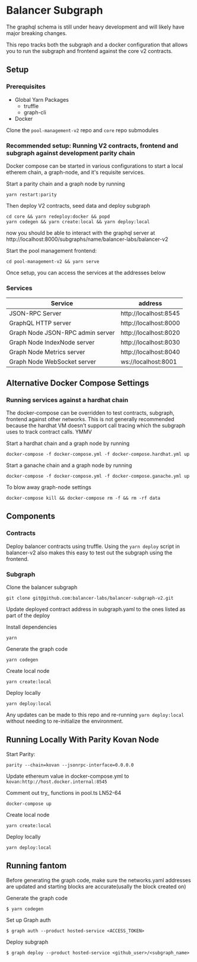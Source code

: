 # Balancer Subgraph

The graphql schema is still under heavy development and will likely have major breaking changes.

This repo tracks both the subgraph and a docker configuration that allows you to run the subgraph and frontend against the core v2 contracts.

## Setup

### Prerequisites

- Global Yarn Packages
    - truffle
    - graph-cli
- Docker

Clone the `pool-management-v2` repo and `core` repo submodules

### Recommended setup: Running V2 contracts, frontend and subgraph against development parity chain

Docker compose can be started in various configurations to start a local etherem chain, a graph-node, and it's requisite services.

Start a parity chain and a graph node by running
```
yarn restart:parity
```

Then deploy V2 contracts, seed data and deploy subgraph

```
cd core && yarn redeploy:docker && popd
yarn codegen && yarn create:local && yarn deploy:local
```
now you should be able to interact with the graphql server at
http://localhost:8000/subgraphs/name/balancer-labs/balancer-v2

Start the pool management frontend:
```
cd pool-management-v2 && yarn serve
```

Once setup, you can access the services at the addresses below

### Services

| Service                          | address               |
|----------------------------------|-----------------------|
| JSON-RPC Server                  | http://localhost:8545 |
| GraphQL HTTP server              | http://localhost:8000 |
| Graph Node JSON-RPC admin server | http://localhost:8020 |
| Graph Node IndexNode server      | http://localhost:8030 |
| Graph Node Metrics server        | http://localhost:8040 |
| Graph Node WebSocket server      |   ws://localhost:8001 |


## Alternative Docker Compose Settings

### Running services against a hardhat chain

The docker-compose can be overridden to test contracts, subgraph, frontend against other networks.  This is not generally recommended because the hardhat VM doesn't support call tracing which the subgraph uses to track contract calls. YMMV


Start a hardhat chain and a graph node by running
```
docker-compose -f docker-compose.yml -f docker-compose.hardhat.yml up
```

Start a ganache chain and a graph node by running
```
docker-compose -f docker-compose.yml -f docker-compose.ganache.yml up
```

To blow away graph-node settings

```
docker-compose kill && docker-compose rm -f && rm -rf data
```

## Components
### Contracts

Deploy balancer contracts using truffle. Using the `yarn deploy` script in balancer-v2 also makes this easy to test out the subgraph using the frontend.

### Subgraph

Clone the balancer subgraph

```
git clone git@github.com:balancer-labs/balancer-subgraph-v2.git
```

Update deployed contract address in subgraph.yaml to the ones listed as part of the deploy

Install dependencies

```
yarn
```

Generate the graph code

```
yarn codegen
```

Create local node

```
yarn create:local
```

Deploy locally

```
yarn deploy:local
```

Any updates can be made to this repo and re-running `yarn deploy:local` without needing to re-initialize the environment.

## Running Locally With Parity Kovan Node

Start Parity:

```
parity --chain=kovan --jsonrpc-interface=0.0.0.0
```

Update ethereum value in docker-compose.yml to `kovan:http://host.docker.internal:8545`

Comment out try_ functions in pool.ts LN52-64

```
docker-compose up
```

Create local node

```
yarn create:local
```

Deploy locally

```
yarn deploy:local
```

## Running fantom 

Before generating the graph code, make sure the networks.yaml addresses are updated and starting blocks are accurate(usally the block created on)

Generate the graph code

```
$ yarn codegen
```

Set up Graph auth

```
$ graph auth --product hosted-service <ACCESS_TOKEN>
```

Deploy subgraph

```
$ graph deploy --product hosted-service <github_user>/<subgraph_name>
```

